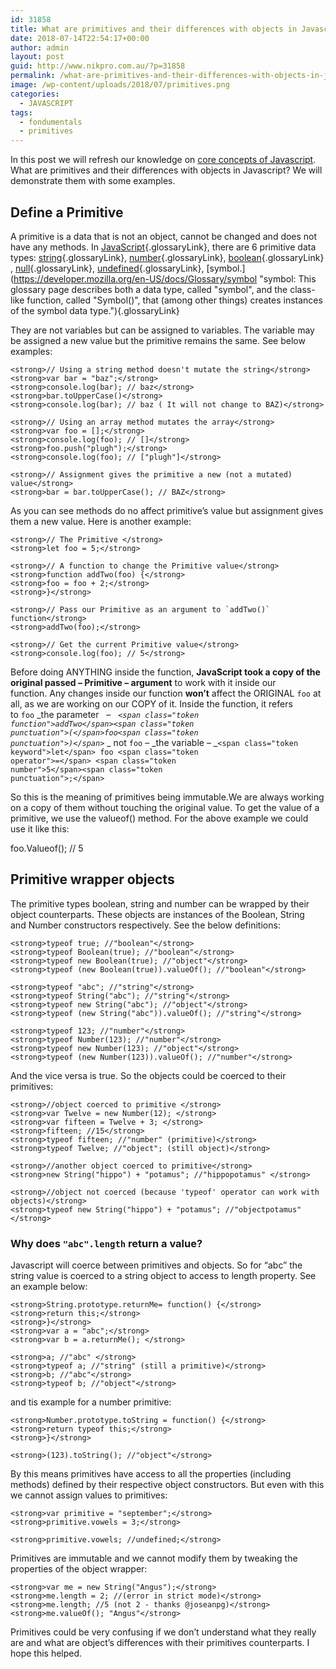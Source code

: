 ```yaml
---
id: 31858
title: What are primitives and their differences with objects in Javascript?
date: 2018-07-14T22:54:17+00:00
author: admin
layout: post
guid: http://www.nikpro.com.au/?p=31858
permalink: /what-are-primitives-and-their-differences-with-objects-in-javascript/
image: /wp-content/uploads/2018/07/primitives.png
categories:
  - JAVASCRIPT
tags:
  - fondumentals
  - primitives
---
```

In this post we will refresh our knowledge on [core concepts of Javascript](http://www.nikpro.com.au/how-to-create-classes-in-javascript-es6/). What are primitives and their differences with objects in Javascript? We will demonstrate them with some examples.

## Define a Primitive

A primitive is a data that is not an object, cannot be changed and does not have any methods. In [JavaScript](https://developer.mozilla.org/en-US/docs/Glossary/JavaScript "JavaScript: JavaScript (JS) is a programming language mostly used to dynamically script webpages on the client side, but it is also often utilized on the server-side, using packages such as Node.js."){.glossaryLink}, there are 6 primitive data types: [string](https://developer.mozilla.org/en-US/docs/Glossary/string "string: In any computer programming language, a string is a sequence of characters used to represent text."){.glossaryLink}, [number](https://developer.mozilla.org/en-US/docs/Glossary/number "number: In JavaScript, Number is a numeric data type in the double-precision 64-bit floating point format (IEEE 754). In other programming languages different numeric types can exist, for examples: Integers, Floats, Doubles, or Bignums."){.glossaryLink}, [boolean](https://developer.mozilla.org/en-US/docs/Glossary/boolean "boolean: In computer science, a boolean is a logical data type that can have only the values true or false."){.glossaryLink}, [null](https://developer.mozilla.org/en-US/docs/Glossary/null "null: In computer science, a null value represents a reference that points, generally intentionally, to a nonexistent or invalid object or address. The meaning of a null reference varies among language implementations."){.glossaryLink}, [undefined](https://developer.mozilla.org/en-US/docs/Glossary/undefined "undefined: A primitive value automatically assigned to variables that have just been declared or to formal arguments for which there are no actual arguments."){.glossaryLink}, [symbol.](https://developer.mozilla.org/en-US/docs/Glossary/symbol "symbol: This glossary page describes both a data type, called "symbol", and the class-like function, called "Symbol()", that (among other things) creates instances of the symbol data type."){.glossaryLink}

They are not variables but can be assigned to variables. The variable may be assigned a new value but the primitive remains the same. See below examples:

`<strong>// Using a string method doesn't mutate the string</strong>`  
`<strong>var bar = "baz";</strong>`  
`<strong>console.log(bar); // baz</strong>`  
`<strong>bar.toUpperCase()</strong>`  
`<strong>console.log(bar); // baz ( It will not change to BAZ)</strong>`

`<strong>// Using an array method mutates the array</strong>`  
`<strong>var foo = [];</strong>`  
`<strong>console.log(foo); // []</strong>`  
`<strong>foo.push("plugh");</strong>`  
`<strong>console.log(foo); // ["plugh"]</strong>`

`<strong>// Assignment gives the primitive a new (not a mutated) value</strong>`  
`<strong>bar = bar.toUpperCase(); // BAZ</strong>`

As you can see methods do no affect primitive&#8217;s value but assignment gives them a new value. Here is another example:

`<strong>// The Primitive </strong>`  
`<strong>let foo = 5;</strong>`

`<strong>// A function to change the Primitive value</strong>`  
`<strong>function addTwo(foo) {</strong>`  
`<strong>foo = foo + 2;</strong>`  
`<strong>}</strong>`

``<strong>// Pass our Primitive as an argument to `addTwo()` function</strong>``  
`<strong>addTwo(foo);</strong>`

`<strong>// Get the current Primitive value</strong>`  
`<strong>console.log(foo); // 5</strong>`

Before doing ANYTHING inside the function, **JavaScript took a copy of the original passed &#8211; Primitive &#8211; argument** to work with it inside our function. Any changes inside our function **won&#8217;t** affect the ORIGINAL `foo` at all, as we are working on our COPY of it. Inside the function, it refers to `foo` _the parameter   &#8211;   _<code class=" language-js">&lt;span class="token function">addTwo&lt;/span>&lt;span class="token punctuation">(&lt;/span>foo&lt;span class="token punctuation">)&lt;/span></code>_ _ not `foo` &#8211; _the variable &#8211; _<code class=" language-js">&lt;span class="token keyword">let&lt;/span> foo &lt;span class="token operator">=&lt;/span> &lt;span class="token number">5&lt;/span>&lt;span class="token punctuation">;&lt;/span></code>

So this is the meaning of primitives being immutable.We are always working on a copy of them without touching the original value. To get the value of a primitive, we use the valueof() method. For the above example we could use it like this:

foo.Valueof(); // 5

## Primitive wrapper objects

The primitive types boolean, string and number can be wrapped by their object counterparts. These objects are instances of the Boolean, String and Number constructors respectively. See the below definitions:

`<strong>typeof true; //"boolean"</strong>`  
`<strong>typeof Boolean(true); //"boolean"</strong>`  
`<strong>typeof new Boolean(true); //"object"</strong>`  
`<strong>typeof (new Boolean(true)).valueOf(); //"boolean"</strong>`

`<strong>typeof "abc"; //"string"</strong>`  
`<strong>typeof String("abc"); //"string"</strong>`  
`<strong>typeof new String("abc"); //"object"</strong>`  
`<strong>typeof (new String("abc")).valueOf(); //"string"</strong>`

`<strong>typeof 123; //"number"</strong>`  
`<strong>typeof Number(123); //"number"</strong>`  
`<strong>typeof new Number(123); //"object"</strong>`  
`<strong>typeof (new Number(123)).valueOf(); //"number"</strong>`

And the vice versa is true. So the objects could be coerced to their primitives:

`<strong>//object coerced to primitive </strong>`  
`<strong>var Twelve = new Number(12); </strong>`  
`<strong>var fifteen = Twelve + 3; </strong>`  
`<strong>fifteen; //15</strong>`  
`<strong>typeof fifteen; //"number" (primitive)</strong>`  
`<strong>typeof Twelve; //"object"; (still object)</strong>`

`<strong>//another object coerced to primitive</strong>`  
`<strong>new String("hippo") + "potamus"; //"hippopotamus" </strong>`

`<strong>//object not coerced (because 'typeof' operator can work with objects)</strong>`  
`<strong>typeof new String("hippo") + "potamus"; //"objectpotamus"</strong>`

### Why does `"abc".length` return a value?

Javascript will coerce between primitives and objects. So for &#8220;abc&#8221; the string value is coerced to a string object to access to length property. See an example below:

`<strong>String.prototype.returnMe= function() {</strong>`  
`<strong>return this;</strong>`  
`<strong>}</strong>`  
`<strong>var a = "abc";</strong>`  
`<strong>var b = a.returnMe(); </strong>`

`<strong>a; //"abc" </strong>`  
`<strong>typeof a; //"string" (still a primitive)</strong>`  
`<strong>b; //"abc"</strong>`  
`<strong>typeof b; //"object"</strong>`

and tis example for a number primitive:

`<strong>Number.prototype.toString = function() {</strong>`  
`<strong>return typeof this;</strong>`  
`<strong>}</strong>`

`<strong>(123).toString(); //"object"</strong>`

By this means primitives have access to all the properties (including methods) defined by their respective object constructors. But even with this we cannot assign values to primitives:

`<strong>var primitive = "september";</strong>`  
`<strong>primitive.vowels = 3;</strong>`

`<strong>primitive.vowels; //undefined;</strong>`

Primitives are immutable and we cannot modify them by tweaking the properties of the object wrapper:

`<strong>var me = new String("Angus");</strong>`  
`<strong>me.length = 2; //(error in strict mode)</strong>`  
`<strong>me.length; //5 (not 2 - thanks @joseanpg)</strong>`  
`<strong>me.valueOf(); "Angus"</strong>`

Primitives could be very confusing if we don&#8217;t understand what they really are and what are object&#8217;s differences with their primitives counterparts. I hope this helped.